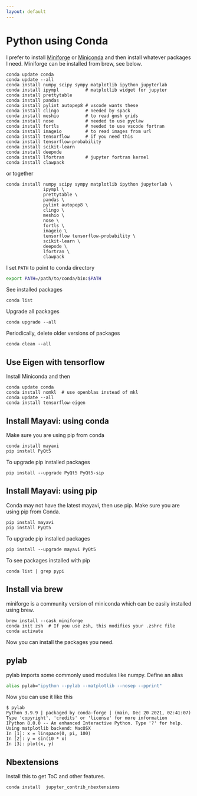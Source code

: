 ```yaml
---
layout: default
---
```


# Python using Conda

I prefer to install [Miniforge](https://github.com/conda-forge/miniforge) or [Miniconda](https://docs.conda.io/en/latest/miniconda.html) and then install whatever packages I need. Miniforge can be installed from brew, see below.

```shell
conda update conda
conda update --all
conda install numpy scipy sympy matplotlib ipython jupyterlab
conda install ipympl          # matplotlib widget for jupyter
conda install prettytable
conda install pandas
conda install pylint autopep8 # vscode wants these
conda install clingo          # needed by spack
conda install meshio          # to read gmsh grids
conda install nose            # needed to use pyclaw
conda install fortls          # needed to use vscode fortran
conda install imageio         # to read images from url
conda install tensorflow      # if you need this
conda install tensorflow-probability
conda install scikit-learn
conda install deepxde
conda install lfortran        # jupyter fortran kernel
conda install clawpack
```

or together

```shell
conda install numpy scipy sympy matplotlib ipython jupyterlab \
              ipympl \
              prettytable \
              pandas \
              pylint autopep8 \
              clingo \
              meshio \
              nose \
              fortls \
              imageio \
              tensorflow tensorflow-probability \
              scikit-learn \
              deepxde \
              lfortran \
              clawpack
```

I set `PATH` to point to conda directory

```bash
export PATH=/path/to/conda/bin:$PATH
```

See installed packages

```shell
conda list
```

Upgrade all packages

```shell
conda upgrade --all
```

Periodically, delete older versions of packages

```shell
conda clean --all
```

## Use Eigen with tensorflow

Install Miniconda and then

```shell
conda update conda
conda install nomkl  # use openblas instead of mkl
conda update --all
conda install tensorflow-eigen
```

## Install Mayavi: using conda

Make sure you are using pip from conda

```shell
conda install mayavi
pip install PyQt5
```

To upgrade pip installed packages

```shell
pip install --upgrade PyQt5 PyQt5-sip
```

## Install Mayavi: using pip

Conda may not have the latest mayavi, then use pip.  Make sure you are using pip from Conda.

```shell
pip install mayavi
pip install PyQt5
```

To upgrade pip installed packages

```shell
pip install --upgrade mayavi PyQt5
```

To see packages installed with pip

```shell
conda list | grep pypi
```

## Install via brew

miniforge is a community version of miniconda which can be easily installed using brew.

```shell
brew install --cask miniforge
conda init zsh  # If you use zsh, this modifies your .zshrc file
conda activate
```

Now you can install the packages you need.

## pylab

pylab imports some commonly used modules like numpy. Define an alias

```bash
alias pylab="ipython --pylab --matplotlib --nosep --pprint"
```

Now you can use it like this

```shell
$ pylab
Python 3.9.9 | packaged by conda-forge | (main, Dec 20 2021, 02:41:07)
Type 'copyright', 'credits' or 'license' for more information
IPython 8.0.0 -- An enhanced Interactive Python. Type '?' for help.
Using matplotlib backend: MacOSX
In [1]: x = linspace(0, pi, 100)
In [2]: y = sin(10 * x)
In [3]: plot(x, y)
```

## Nbextensions

Install this to get ToC and other features.

```shell
conda install  jupyter_contrib_nbextensions
```
